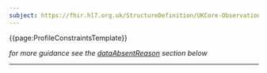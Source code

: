 ```yaml
---
subject: https://fhir.hl7.org.uk/StructureDefinition/UKCore-Observation-Lab
---
```


{{page:ProfileConstraintsTemplate}}

*for more guidance see the <a href="#dataAbsentReason">dataAbsentReason</a> section below*

---